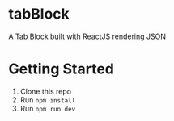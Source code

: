 # tabBlock
A Tab Block built with ReactJS rendering JSON

# Getting Started

1. Clone this repo
1. Run `npm install`
1. Run `npm run dev`
